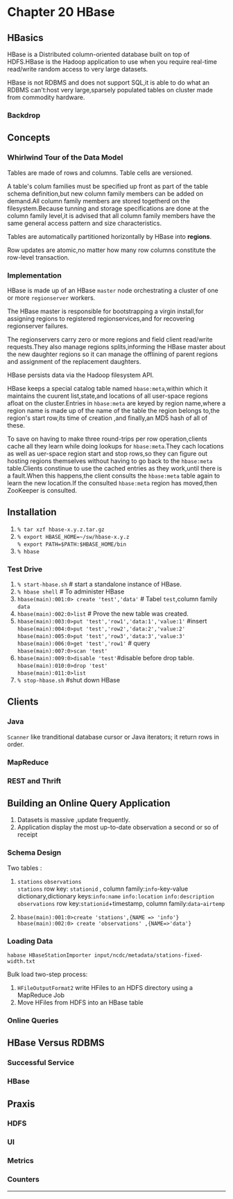 # Chapter 20 HBase
## HBasics
HBase is a Distributed column-oriented database built on top of HDFS.HBase is the Hadoop application to use when you require real-time read/write random access to very large datasets.

HBase is not RDBMS and does not support SQL,it is able to do what an RDBMS can't:host very large,sparsely populated tables on cluster made from commodity hardware.

### Backdrop

## Concepts

### Whirlwind Tour of the Data Model
Tables are made of rows and columns. Table cells are versioned.

A table's colum families must be specified up front as part of the table schema definition,but new column family members can be added on demand.All column family members are stored togetherd on the filesystem.Because tunning and storage specifications are done at the column family level,it is advised that all column family members have the same general access pattern and size characteristics.

Tables are automatically partitioned horizontally by HBase into **regions**.

Row updates are atomic,no matter how many row columns constitute the row-level transaction.

### Implementation
HBase is made up of an HBase `master` node orchestrating a cluster of one or more `regionserver` workers.

The HBase master is responsible for bootstrapping a virgin install,for assigning regions to registered regionservices,and for recovering regionserver failures.

The regionservers carry zero or more regions and field client read/write requests.They also manage regions splits,informing the HBase master about the new daughter regions so it can manage the offlining of parent regions and assignment of the replacement daughters.

HBase persists data via the Hadoop filesystem API.

HBase keeps a special catalog table named `hbase:meta`,within which it maintains the cuurent list,state,and locations of all user-space regions afloat on the cluster.Entries in `hbase:meta` are keyed by region name,where a region name is made up of the name of the table the region belongs to,the region's start row,its time of creation ,and finally,an MD5 hash of all of these.

To save on having to make three round-trips per row operation,clients cache all they learn while doing lookups for `hbase:meta`.They cach locations as well as uer-space region start and stop rows,so they can figure out hosting regions themselves without having to go back to the `hbase:meta` table.Clients constinue to use the cached entries as they work,until there is a fault.When this happens,the client consults the `hbase:meta` table again to learn the new location.If the consulted `hbase:meta` region has moved,then ZooKeeper is consulted.
## Installation
1. `% tar xzf hbase-x.y.z.tar.gz`
2. `% export HBASE_HOME=~/sw/hbase-x.y.z`  
`% export PATH=$PATH:$HBASE_HOME/bin`
3. `% hbase`

### Test Drive
1. `% start-hbase.sh` # start a standalone instance of HBase.
2. `% hbase shell` # To administer HBase
3. `hbase(main):001:0> create 'test','data'` # Tabel `test`,column family `data`
4. `hbase(main):002:0>list` # Prove the new table was created.
5. `hbase(main):003:0>put 'test','row1','data:1','value:1'` #insert  
`hbase(main):004:0>put 'test','row2','data:2','value:2'`  
`hbase(main):005:0>put 'test','row3','data:3','value:3'`  
`hbase(main):006:0>get 'test','row1'` # query  
`hbase(main):007:0>scan 'test'`
6. `hbase(main):009:0>disable 'test'`#disable before drop table.  
`hbase(main):010:0>drop 'test'`  
`hbase(main):011:0>list`
7. `% stop-hbase.sh` #shut down HBase  

## Clients


### Java
`Scanner` like tranditional database cursor or Java iterators; it return rows in order.
### MapReduce

### REST and Thrift

## Building an Online Query Application
1. Datasets is massive ,update frequently.
2. Application display the most up-to-date observation a second or so of receipt

### Schema Design
Two tables :
1. `stations` `observations`  
`stations` row key: `stationid` , column family:`info`-key-value dictionary,dictionary keys:`info:name` `info:location` `info:description`  
`observations` row key:`stationid`+timestamp, column family:`data`-`airtemp`

1. `hbase(main):001:0>create 'stations',{NAME => 'info'}`  
`hbase(main):002:0> create 'observations' ,{NAME=>'data'}`

### Loading Data
`habase HBaseStationImporter input/ncdc/metadata/stations-fixed-width.txt`

Bulk load
two-step process:
1. `HFileOutputFormat2` write HFiles to an HDFS directory using a MapReduce Job
2. Move HFiles from HDFS into an HBase table
### Online Queries


## HBase Versus RDBMS

### Successful Service

### HBase

## Praxis

### HDFS

### UI

### Metrics

### Counters
































---
